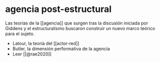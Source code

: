 # agencia post-estructural
Las teorías de la [[agencia]] que surgen tras la discusión iniciada por Giddens y el estructuralismo buscaron construir un nuevo marco teórico para el sujeto.

- Latour, la teoría del [[actor-red]]
- Butler, la dimensión performativa de la agencia
- Leer [[@rae2020]]